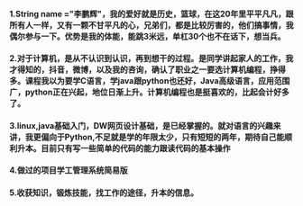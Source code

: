 #### 1.String name ="李鹏辉"，我的爱好就是历史，篮球，在这20年里平平凡凡，跟所有人一样，又有一颗不甘平凡的心，兄弟们，都是比较厉害的，他们搞事情，我偶尔参与一下。优势是我的体能，能跳3米远，单杠30个也不在话下，想当兵。
#### 2.对于计算机，是从不认识到认识，再到想干的过程。是同学讲起家人的工作，我才得知的，抖音，微博，以及我的咨询，确认了职业之一要选计算机编程，挣得多。课程我以为要学C语言，学java跟python也还好，Java高级语言，应用范围广，python正在兴起，地位日渐上升。计算机编程也是挺喜欢的，比起会计好多了。
#### 3.linux,java基础入门，DW网页设计基础，是已经掌握的。就对语言的兴趣来讲，我更偏向于Python,不足就是学的年限太少，只有短短的两年，期待自己能顺利升本。目前只有写一些简单的代码的能力跟读代码的基本操作
#### 4.做过的项目学工管理系统简易版
#### 5.收获知识，锻炼技能，找工作的途径，升本的信息。
